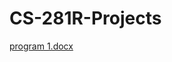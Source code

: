 # CS-281R-Projects
[program 1.docx](https://github.com/Ad5fh/CS-281R-Projects/files/9691122/program.1.docx)
